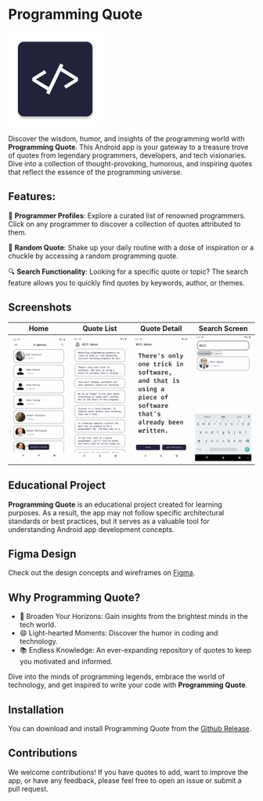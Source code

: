 # Programming Quote

![App Icon](app/src/main/res/mipmap-xxxhdpi/ic_launcher.webp)

Discover the wisdom, humor, and insights of the programming world with **Programming Quote**. This Android app is your gateway to a treasure trove of quotes from legendary programmers, developers, and tech visionaries. Dive into a collection of thought-provoking, humorous, and inspiring quotes that reflect the essence of the programming universe.

## Features:

📜 **Programmer Profiles**: Explore a curated list of renowned programmers. Click on any programmer to discover a collection of quotes attributed to them.

🔀 **Random Quote**: Shake up your daily routine with a dose of inspiration or a chuckle by accessing a random programming quote.

🔍 **Search Functionality**: Looking for a specific quote or topic? The search feature allows you to quickly find quotes by keywords, author, or themes.

## Screenshots

| Home                                                                  | Quote List                                                                        | Quote Detail                                                                   | Search Screen                                                             |
|-----------------------------------------------------------------------|-----------------------------------------------------------------------------------|--------------------------------------------------------------------------------|---------------------------------------------------------------------------|
| <img src="resources/Home Screen.png" alt="Home" style="width:200px"/> | <img src="resources/Quote List Screen.png" alt="Media List" style="width:200px"/> | <img src="resources/Quote Screen.png" alt="Media Detail" style="width:200px"/> | <img src="resources/Search Screen.png" alt="Search" style="width:200px"/> |


## Educational Project

**Programming Quote** is an educational project created for learning purposes. As a result, the app may not follow specific architectural standards or best practices, but it serves as a valuable tool for understanding Android app development concepts.

## Figma Design

Check out the design concepts and wireframes on [Figma](https://www.figma.com/file/EGatXyAIpVGOOS5NsYTTsU/P.Quotes?type=design&node-id=0%3A1&mode=design&t=8Ea5487DTAwbIbP4-1).

## Why Programming Quote?

- 🧠 Broaden Your Horizons: Gain insights from the brightest minds in the tech world.
- 😄 Light-hearted Moments: Discover the humor in coding and technology.
- 📚 Endless Knowledge: An ever-expanding repository of quotes to keep you motivated and informed.

Dive into the minds of programming legends, embrace the world of technology, and get inspired to write your code with **Programming Quote**.

## Installation

You can download and install Programming Quote from the [Github Release](https://github.com/javadjafari1/Programming_quote/releases).

## Contributions

We welcome contributions! If you have quotes to add, want to improve the app, or have any feedback, please feel free to open an issue or submit a pull request.

